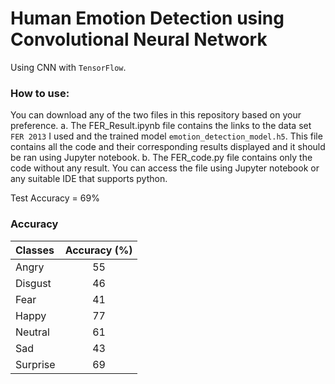 # Human Emotion Detection using Convolutional Neural Network

Using CNN with `TensorFlow`.

### How to use:

You can download any of the two files in this repository based on your preference.
a.	The FER_Result.ipynb file contains the links to the data set `FER 2013` I used and the trained model `emotion_detection_model.h5`. This file contains all the code and their corresponding results displayed and it should be ran using Jupyter notebook. 
b.	The FER_code.py file contains only the code without any result. You can access the file using Jupyter notebook or any suitable IDE that supports python.

Test Accuracy = 69%

### Accuracy

| Classes     | Accuracy (%) | 
| :---        |    :----:   |
| Angry    | 55       | 
| Disgust   | 46      |
| Fear  | 41        |
| Happy  | 77       |
| Neutral   | 61        |
| Sad   | 43        |
| Surprise   | 69        |
